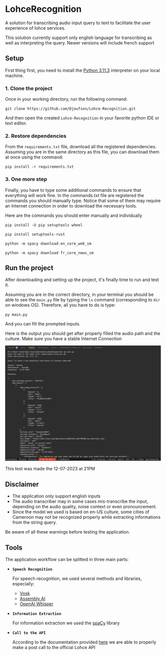 # LohceRecognition
A solution for transcribing audio input query to text to facilitate the user experience of lohce services.

This solution currently support only english language for transcribing as well as interpreting the query. Newer versions will include french support

## Setup
First thing first, you need to install the [Python 3.11.3](https://www.python.org/downloads/release/python-3113/) interpreter on your local machine.

### 1. Clone the project
Once in your working directory, run the following command:

``` shell
git clone https://github.com/Djoufson/Lohce-Recognition.git
```
And then open the created `Lohce-Recognition` in your favorite python IDE or text editor.

### 2. Restore dependencies
From the `requirements.txt` file, download all the registered dependencies. Assuming you are in the same directory as this file, you can download them at once using the command:

``` shell
pip install -r requirements.txt
```

### 3. One more step
Finally, you have to type some additional commands to ensure that everything will work fine.
In the commands.txt file are registered the commands you should manually type. Notice that some of them may require an Internet connection in order to download the necessary tools.

Here are the commands you should enter manually and individually

``` shell
pip install -U pip setuptools wheel
```
``` shell
pip install setuptools-rust
```
``` shell
python -m spacy download en_core_web_sm
```
``` shell
python -m spacy download fr_core_news_sm
```

## Run the project
After downloading and setting up the project, it's finally time to run and test it.

Assuming you are in the correct directory, in your terminal you should be able to see the `main.py` file by typing the `ls` command (corresponding to `dir` on windows OS). Therefore, all you have to do is type:

``` shell
py main.py
```

And you can fill the prompted inputs.

Here is the output you should get after properly filled the audio path and the culture. Make sure you have a stable Internet Connection

![test](./assets/test.png)

This test was made the 12-07-2023 at 21PM

## Disclaimer
- The application only support english inputs
- The audio transcriber may in some cases mis-transcribe the input, depending on the audio quality, noise context or even pronouncement.
- Since the model we used is based on en-US culture, some cities of Cameroon may not be recognized properly while extracting informations from the string query.

Be aware of all these warnings before testing the application.

## Tools
The application workflow can be splitted in three main parts:

- **`Speech Recognition`**

    For speech recognition, we used several methods and libraries, especially:

    - [Vosk]()
    - [Assembly AI]()
    - [OpenAI Whisper]()

- **`Information Extraction`**

    For information extraction we used the [spaCy]() library

- **`Call to the API`**

    According to the documentation provided [here](https:/github.com/lohce/careathon2023) we are able to properly make a post call to the official Lohce API